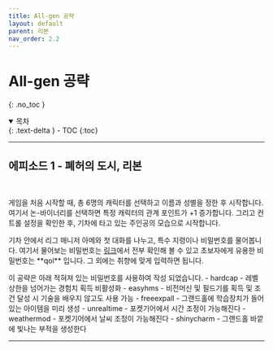 ```yaml
---
title: All-gen 공략
layout: default
parent: 리본
nav_order: 2.2
---
```


# All-gen 공략
{: .no_toc }

<details open markdown="block">
  <summary>
    목차
  </summary>
  {: .text-delta }
- TOC
{:toc}
</details>

---
## 에피소드 1 - 폐허의 도시, 리본
<br>
<p>
게임을 처음 시작할 때, 총 6명의 캐릭터를 선택하고 이름과 성별을 정한 후 시작합니다.
여기서 논-바이너리를 선택하면 특정 캐릭터의 관계 포인트가 +1 증가합니다.
그리고 컨트롤 설정을 확인한 후, 기차에 타고 있는 주인공의 모습으로 시작합니다. 
</p>
<p>
기차 안에서 리그 매니저 아메와 첫 대화를 나누고, 특수 지령이나 비밀번호를 물어봅니다.
여기서 물어보는 비밀번호는 <a href="https://pdlunar.github.io/docs/reborn/reborn.html#%EB%B9%84%EB%B0%80%EB%B2%88%ED%98%B8">링크</a>에서 전부 확인해 볼 수 있고
초보자에게 유용한 비밀번호는 **qol** 입니다. 그 외에는 취향에 맞게 입력하면 됩니다.
</p>
이 공략은 아래 적혀져 있는 비밀번호를 사용하여 작성 되었습니다.
- hardcap - 레벨 상한을 넘어가는 경험치 획득 비활성화
- easyhms - 비전머신 및 필드기를 획득 및 조건 달성 시 기술을 배우지 않고도 사용 가능
- freeexpall - 그랜드홀에 학습장치가 들어 있는 아이템을 미리 생성
- unrealtime - 포켓기어에서 시간 조정이 가능해진다
- weathermod - 포켓기어에서 날씨 조정이 가능해진다
- shinycharm - 그랜드홀 바깥에 빛나는 부적을 생성한다


---
